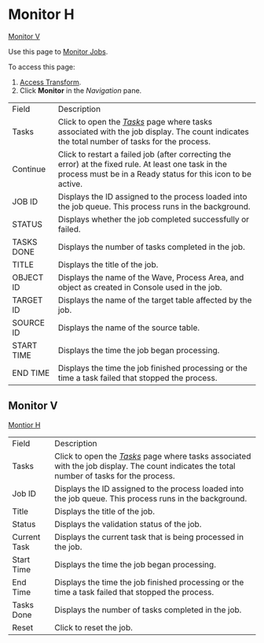 # Monitor H

[Monitor V](Monitor_Transform_H.htm#Monitor_V)

<div class="use">

Use this page to [Monitor Jobs](../Use_Cases/Monitor_Jobs.htm).

</div>

To access this page:

1.  [Access Transform](../Config/Access_Transform.htm).
2.  Click **Monitor** in
the *Navigation* pane.

|            |                                                                                                                                                                      |
| ---------- | -------------------------------------------------------------------------------------------------------------------------------------------------------------------- |
| Field      | Description                                                                                                                                                          |
| Tasks      | Click to open the *[Tasks](Tasks.htm)* page where tasks associated with the job display. The count indicates the total number of tasks for the process.              |
| Continue   | Click to restart a failed job (after correcting the error) at the fixed rule. At least one task in the process must be in a Ready status for this icon to be active. |
| JOB ID     | Displays the ID assigned to the process loaded into the job queue. This process runs in the background.                                                              |
| STATUS     | Displays whether the job completed successfully or failed.                                                                                                           |
| TASKS DONE | Displays the number of tasks completed in the job.                                                                                                                   |
| TITLE      | Displays the title of the job.                                                                                                                                       |
| OBJECT ID  | Displays the name of the Wave, Process Area, and object as created in Console used in the job.                                                                       |
| TARGET ID  | Displays the name of the target table affected by the job.                                                                                                           |
| SOURCE ID  | Displays the name of the source table.                                                                                                                               |
| START TIME | Displays the time the job began processing.                                                                                                                          |
| END TIME   | Displays the time the job finished processing or the time a task failed that stopped the process.                                                                    |

## <span id="Monitor_V"></span>Monitor V

[Montior
H](Monitor_Transform_H.htm)

|              |                                                                                                                                                         |
| ------------ | ------------------------------------------------------------------------------------------------------------------------------------------------------- |
| Field        | Description                                                                                                                                             |
| Tasks        | Click to open the *[Tasks](Tasks.htm)* page where tasks associated with the job display. The count indicates the total number of tasks for the process. |
| Job ID       | Displays the ID assigned to the process loaded into the job queue. This process runs in the background.                                                 |
| Title        | Displays the title of the job.                                                                                                                          |
| Status       | Displays the validation status of the job.                                                                                                              |
| Current Task | Displays the current task that is being processed in the job.                                                                                           |
| Start Time   | Displays the time the job began processing.                                                                                                             |
| End Time     | Displays the time the job finished processing or the time a task failed that stopped the process.                                                       |
| Tasks Done   | Displays the number of tasks completed in the job.                                                                                                      |
| Reset        | Click to reset the job.                                                                                                                                 |
